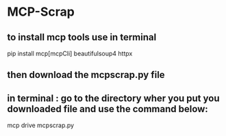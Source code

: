 # MCP-Scrap

## to install mcp tools use in terminal
pip install mcp[mcpCli] beautifulsoup4 httpx

## then download the  mcpscrap.py file 

## in terminal : go to the directory wher you put you downloaded file and use the command below:
mcp drive mcpscrap.py
